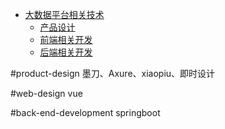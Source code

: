 * [大数据平台相关技术]()
    * [产品设计](#product-design)
    * [前端相关开发](#web-design)
    * [后端相关开发](#back-end-development)

#product-design
    墨刀、Axure、xiaopiu、即时设计

#web-design
    vue

#back-end-development
    springboot
